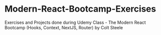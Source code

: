 # Modern-React-Bootcamp-Exercises
Exercises and Projects done during Udemy Class - The Modern React Bootcamp (Hooks, Context, NextJS, Router) by Colt Steele
